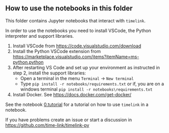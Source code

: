 ## How to use the notebooks in this folder

This folder contains Jupyter notebooks that interact with `timelink`.

In order to use the notebooks you need to install VSCode, the Python interpreter and support libraries.

1. Install VSCode from https://code.visualstudio.com/download
2. Install the Python VSCode extension from  https://marketplace.visualstudio.com/items?itemName=ms-python.python
3. After restarting VS Code and set up your environment as instructed in step 2, install the support libraries:
    * Open a terminal in the  menu `Terminal` -> `New terminal`
    * Type ``pip install -r notebooks/requirements.txt`` or if, you are on a windows terminal
         ``pip install -r notebooks\requirements.txt``
4. Install Docker. See https://docs.docker.com/get-docker/

See the notebook [0.tutorial](tests/timelink-home/projects/test-project/notebooks/0.tutorial.ipynb) for a tutorial on how to use `timelink` in a notebook.

If you have problems create an issue or start a discussion in https://github.com/time-link/timelink-py

